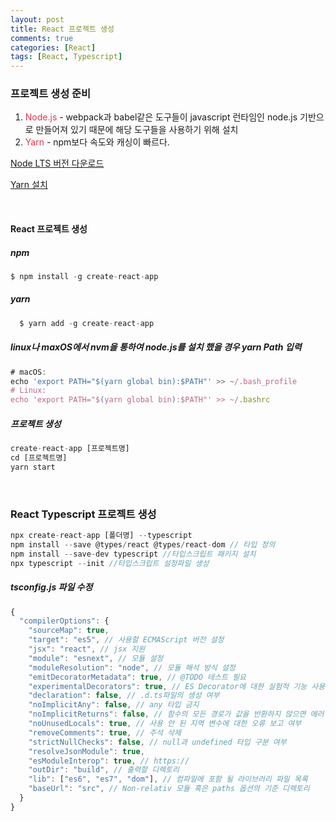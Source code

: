 ```yaml
---
layout: post
title: React 프로젝트 생성
comments: true
categories: [React]
tags: [React, Typescript]
---
```


### **프로젝트 생성 준비**
1. <span style="color:#ed3249">Node.js</span> - webpack과 babel같은 도구들이 javascript 런타임인 node.js 기반으로 만들어져 있기 때문에 해당 도구들을 사용하기 위해 설치
2. <span style="color:#ed3249">Yarn</span> - npm보다 속도와 캐싱이 빠르다.

[Node LTS 버전 다운로드](https://nodejs.org/ko/download/)

[Yarn 설치](https://yarnpkg.com/en/docs/install)

<br/>

<h4> React 프로젝트 생성 </h4>

##### npm
```js
$ npm install -g create-react-app
```

##### yarn

```js
  $ yarn add -g create-react-app
```

##### linux나 maxOS에서 nvm을 통하여 node.js를 설치 했을 경우 yarn Path 입력

```js
# macOS:
echo 'export PATH="$(yarn global bin):$PATH"' >> ~/.bash_profile
# Linux:
echo 'export PATH="$(yarn global bin):$PATH"' >> ~/.bashrc
```

##### 프로젝트 생성 #####

```js
create-react-app [프로젝트명]
cd [프로젝트명]
yarn start
```


<br/>

<h3>React Typescript 프로젝트 생성</h3>

```js
npx create-react-app [폴더명] --typescript
npm install --save @types/react @types/react-dom // 타입 정의
npm install --save-dev typescript //타입스크립트 패키지 설치
npx typescript --init //타입스크립트 설정파일 생성
```

##### tsconfig.js 파일 수정

```js
{
  "compilerOptions": {
    "sourceMap": true,
    "target": "es5", // 사용할 ECMAScript 버전 설정
    "jsx": "react", // jsx 지원
    "module": "esnext", // 모듈 설정
    "moduleResolution": "node", // 모듈 해석 방식 설정
    "emitDecoratorMetadata": true, // @TODO 테스트 필요
    "experimentalDecorators": true, // ES Decorator에 대한 실험적 기능 사용 여부
    "declaration": false, // .d.ts파일의 생성 여부
    "noImplicitAny": false, // any 타입 금지
    "noImplicitReturns": false, // 함수의 모든 경로가 값을 반환하지 않으면 에러 발생
    "noUnusedLocals": true, // 사용 안 된 지역 변수에 대한 오류 보고 여부
    "removeComments": true, // 주석 삭제
    "strictNullChecks": false, // null과 undefined 타입 구분 여부
    "resolveJsonModule": true,
    "esModuleInterop": true, // https://
    "outDir": "build", // 출력할 디렉토리
    "lib": ["es6", "es7", "dom"], // 컴파일에 포함 될 라이브러리 파일 목록
    "baseUrl": "src", // Non-relativ 모듈 혹은 paths 옵션의 기준 디렉토리
  }
}
```


